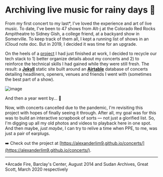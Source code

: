 # Archiving live music for rainy days 🎸

From my first concert to my last*, I've loved the experience and art of live music. To date, I've been to 47 shows from Alt-j at the Colorado Red Rocks Ampitheatre to Sidney Gish, a college friend, at a backyard show in Somerville. To keep track of them all, I kept a running list of shows in an iCloud note doc. But in 2019, I decided it was time for an upgrade.

On the heels of a [project](https://sinceparkland.org/) I had just finished at work, I decided to recycle our tech stack to 1) better organize details about my concerts and 2) to reinforce the technical skills I had gained while they were still fresh. The result: a [**Jekyll**](https://jekyllrb.com/) static site built around an [**Airtable**](https://airtable.com/) database of concerts detailing headliners, openers, venues and friends I went with (sometimes the best part of a show).

![image](https://user-images.githubusercontent.com/23016152/90966216-e5863e00-e49d-11ea-92c1-d88858e417dc.png)

And then a year went by... 😬

Now, with concerts cancelled due to the pandemic, I'm revisiting this project with hopes of finally seeing it through. After all, my goal was for this was to build an interactive scrapbook of sorts — not just a glorified list. So, I'm digging up all my old photos and videos to playback here in one spot. And then maybe, *just maybe*, I can try to relive a time when PPE, to me, was just a pair of earplugs.

➡️ Check out the project at [https://alexanderlim9.github.io/concerts/](https://alexanderlim9.github.io/concerts/).

---

\*Arcade Fire, Barclay's Center, August 2014 and Sudan Archives, Great Scott, March 2020 respectively